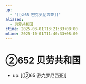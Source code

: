```yaml
---
up:
  - "[[②65 密克罗尼西亚]]"
aliases:
  - 贝劳共和国
ctime: 2025-03-01T13:21:33+08:00
mtime: 2025-10-01T11:40:33+08:00
---
```


# ②652 贝劳共和国

- up: [[②65 密克罗尼西亚]]
